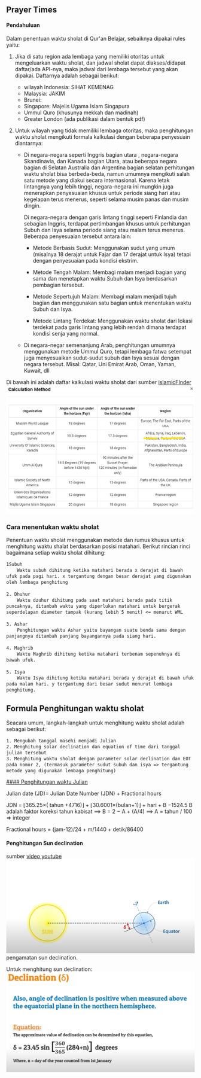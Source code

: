 ## Prayer Times

#### Pendahuluan
Dalam penentuan waktu sholat di Qur'an Belajar, sebaiknya dipakai rules yaitu:
1. Jika di satu region ada lembaga yang memiliki otoritas untuk mengeluarkan waktu sholat, dan jadwal sholat dapat diakses/didapat daftar/ada API-nya, maka jadwal dari lembaga tersebut yang akan dipakai. Daftarnya adalah sebagai berikut:
    - wilayah Indonesia: SIHAT KEMENAG
    - Malaysia: JAKIM
    - Brunei: 
    - Singapore: Majelis Ugama Islam Singapura
    - Ummul Quro (khusunya mekkah dan madinah)
    - Greater London (ada publikasi dalam bentuk pdf)

2. Untuk wilayah yang tidak memiliki lembaga otoritas, maka penghitungan waktu sholat mengikuti formala kalkulasi dengan beberapa penyesuain diantarnya:
    - Di negara-negara seperti Inggris bagian utara , negara-negara Skandinavia, dan Kanada bagian Utara, atau beberapa negara bagian di Selatan Australia dan Argentina bagian selatan  perhitungan waktu sholat bisa berbeda-beda, namun umumnya mengikuti salah satu metode yang diakui secara internasional. Karena letak lintangnya yang lebih tinggi, negara-negara ini mungkin juga menerapkan penyesuaian khusus untuk periode siang hari atau kegelapan terus menerus, seperti selama musim panas dan musim dingin.

        Di negara-negara dengan garis lintang tinggi seperti Finlandia dan sebagian Inggris, terdapat pertimbangan khusus untuk perhitungan Subuh dan Isya selama periode siang atau malam terus menerus. Beberapa penyesuaian tersebut antara lain:

        - Metode Berbasis Sudut:
            Menggunakan sudut yang umum (misalnya 18 derajat untuk Fajar dan 17 derajat untuk Isya) tetapi dengan penyesuaian pada kondisi ekstrim.

        - Metode Tengah Malam:
            Membagi malam menjadi bagian yang sama dan menetapkan waktu Subuh dan Isya berdasarkan pembagian tersebut.

        - Metode Sepertujuh Malam:
            Membagi malam menjadi tujuh bagian dan menggunakan satu bagian untuk menentukan waktu Subuh dan Isya.

        - Metode Lintang Terdekat:
            Menggunakan waktu sholat dari lokasi terdekat pada garis lintang yang lebih rendah dimana terdapat kondisi senja yang normal.

    - Di negara-negar semenanjung Arab, penghitungan umumnya menggunakan metode Ummul Quro, tetapi lembaga fatwa setempat juga menyesuaikan sudut-sudut subuh dan Isya sesuai dengan negara tersebut. Misal: Qatar, Uni Emirat Arab, Oman, Yaman, Kuwait, dll


Di bawah ini adalah daftar kalkulasi waktu sholat dari sumber [islamicFInder](https://islamicfinder.org)
![daftar list kalkulasi sudut sholat](list_of_methods.jpg "Daftar cara penghitungan sudut sholat")



### Cara menentukan waktu sholat

Penentuan waktu sholat menggunakan metode dan rumus khusus untuk menghitung waktu shalat berdasarkan posisi matahari. Berikut rincian rinci bagaimana setiap waktu sholat dihitung:

    1Subuh
        Waktu subuh dihitung ketika matahari berada x derajat di bawah ufuk pada pagi hari. x tergantung dengan besar derajat yang digunakan oleh lembaga penghitung

    2. Dhuhur
        Waktu dzuhur dihitung pada saat matahari berada pada titik puncaknya, ditambah waktu yang diperlukan matahari untuk bergerak seperdelapan diameter tampak (kurang lebih 5 menit) <= menurut WML

    3. Ashar
        Penghitungan waktu Ashar yaitu bayangan suatu benda sama dengan panjangnya ditambah panjang bayangannya pada siang hari.

    4. Maghrib
        Waktu Maghrib dihitung ketika matahari terbenam sepenuhnya di bawah ufuk.

    5. Isya
        Waktu Isya dihitung ketika matahari berada y derajat di bawah ufuk pada malam hari. y tergantung dari besar sudut menurut lembaga penghitung.


## Formula Penghitungan waktu sholat

Seacara umum, langkah-langkah untuk menghitung waktu sholat adalah sebagai berikut:

    1. Mengubah tanggal masehi menjadi Julian
    2. Menghitung solar declination dan equation of time dari tanggal julian tersebut
    3. Menghitung waktu sholat dengan parameter solar declination dan EOT pada nomor 2, (termasuk parameter sudut subuh dan isya => tergantung metode yang digunakan lembaga penghitung)


<u> #### Penghitungan waktu Julian</u>

Julian date (JD)= Julian Date Number (JDN) + Fractional hours 

JDN = ⌊365.25×( tahun +4716)⌋ + ⌊30.6001×(bulan+1)⌋ + hari + B −1524.5
    B adalah faktor koreksi tahun kabisat ==> B = 2 − A + (A/4) ==> A = tahun / 100 => integer

Fractional hours = (jam-12)/24 + m/1440 + detik/86400


#### Penghitungan Sun declination

sumber [video youtube](https://www.youtube.com/watch?v=ZALVBxzmPIk)
![Sun declination](sun_declination.jpg "Sun declination")
pengamatan sun declination.

Untuk menghitung sun declination:
![sun declination calculation](sun_declination_calculation.jpg "Penghitungan Sun Declination (aproksimasi)")